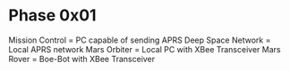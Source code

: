 Phase 0x01
==

Mission Control 	= 	PC capable of sending APRS
Deep Space Network 	= 	Local APRS network
Mars Orbiter		= 	Local PC with XBee Transceiver
Mars Rover 		    =	Boe-Bot with XBee Transceiver